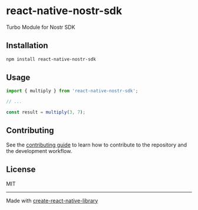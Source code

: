 # react-native-nostr-sdk

Turbo Module for Nostr SDK

## Installation

```sh
npm install react-native-nostr-sdk
```

## Usage


```js
import { multiply } from 'react-native-nostr-sdk';

// ...

const result = multiply(3, 7);
```


## Contributing

See the [contributing guide](CONTRIBUTING.md) to learn how to contribute to the repository and the development workflow.

## License

MIT

---

Made with [create-react-native-library](https://github.com/callstack/react-native-builder-bob)
